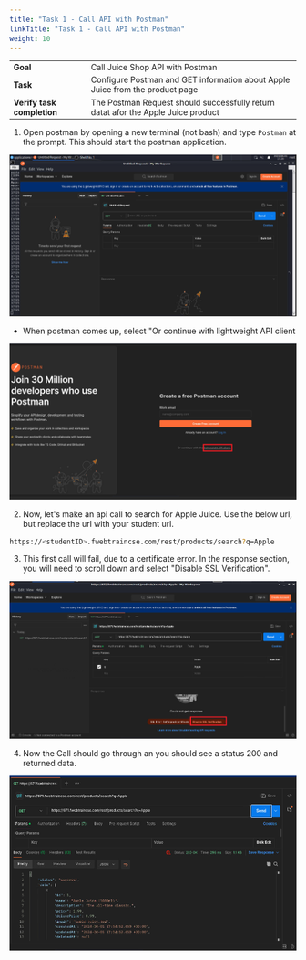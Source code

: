 ```yaml
---
title: "Task 1 - Call API with Postman"
linkTitle: "Task 1 - Call API with Postman"
weight: 10
---
```


|                            |    |  
|----------------------------| ----
| **Goal**                   | Call Juice Shop API with Postman
| **Task**                   | Configure Postman and GET information about Apple Juice from the product page
| **Verify task completion** | The Postman Request should successfully return datat afor the Apple Juice product

1.  Open postman by opening a new terminal (not bash) and type ```Postman``` at the prompt.  This should start the postman application.

![postman](postman.png)

- When postman comes up, select "Or continue with lightweight API client

![postmanlite](p-light.png)

2.  Now, let's make an api call to search for Apple Juice.  Use the below url, but replace the url with your student url.

```sh
https://<studentID>.fwebtraincse.com/rest/products/search?q=Apple
```

3.  This first call will fail, due to a certificate error.  In the response section, you will need to scroll down and select "Disable SSL Verification".

![postman ssl disable](p-dis.png)

4. Now the Call should go through an you should see a status 200 and returned data.

![postman success](p-success.png)

